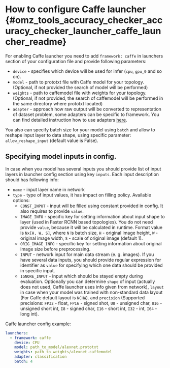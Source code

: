 # How to configure Caffe launcher {#omz_tools_accuracy_checker_accuracy_checker_launcher_caffe_launcher_readme}

For enabling Caffe launcher you need to add `framework: caffe` in launchers section of your configuration file and provide following parameters:

* `device` - specifies which device will be used for infer (`cpu`, `gpu_0` and so on).
* `model` - path to prototxt file with Caffe model for your topology. (Optional, if not provided the search of model will be performed)
* `weights` - path to caffemodel file with weights for your topology. (Optional, if not provided, the search of caffemodel will be performed in the same directory where prototxt located)
* `adapter` - approach how raw output will be converted to representation of dataset problem, some adapters can be specific to framework. You can find detailed instruction how to use adapters [here](../adapters/README.md).

You also can specify batch size for your model using `batch` and allow to reshape input layer to data shape, using specific parameter: `allow_reshape_input` (default value is False).

## Specifying model inputs in config.

In case when you model has several inputs you should provide list of input layers in launcher config section using key `inputs`.
Each input description should has following info:
  * `name` - input layer name in network
  * `type` - type of input values, it has impact on filling policy. Available options:
    * `CONST_INPUT` - input will be filled using constant provided in config. It also requires to provide `value`.
    * `IMAGE_INFO` - specific key for setting information about input shape to layer (used in Faster RCNN based topologies). You do not need provide `value`, because it will be calculated in runtime. Format value is `Nx[H, W, S]`, where `N` is batch size, `H` - original image height, `W` - original image width, `S` - scale of original image (default 1).
    * `ORIG_IMAGE_INFO` - specific key for setting information about original image size before preprocessing.
    * `INPUT` - network input for main data stream (e. g. images). If you have several data inputs, you should provide regular expression for identifier as `value` for specifying which one data should be provided in specific input.
    * `IGNORE_INPUT` - input which should be stayed empty during evaluation.
    Optionally you can determine `shape` of input (actually does not used, Caffe launcher uses info given from network), `layout` in case when your model was trained with non-standard data layout (For Caffe default layout is `NCHW`).
    and `precision` (Supported precisions: `FP32` - float, `FP16` - signed shot, `U8`  - unsigned char, `U16` - unsigned short int, `I8` - signed char, `I16` - short int, `I32` - int, `I64` - long int).

Caffe launcher config example:

```yml
launchers:
  - framework: caffe
    device: CPU
    model: path_to_model/alexnet.prototxt
    weights: path_to_weights/alexnet.caffemodel
    adapter: classification
    batch: 4
```
